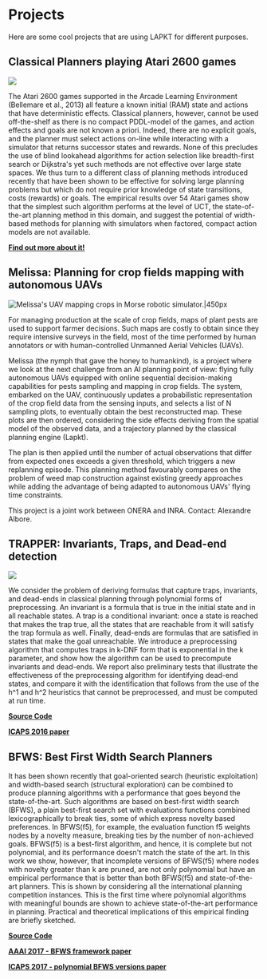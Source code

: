 # Projects

Here are some cool projects that are using LAPKT for
different purposes.

## Classical Planners playing Atari 2600 games


[![](http://img.youtube.com/vi/P-603qPMkSg/0.jpg)](http://www.youtube.com/watch?v=P-603qPMkSg "Watch Classical Planners in Action!")


The Atari 2600 games supported in the Arcade Learning Environment (Bellemare et al., 2013) all feature a known initial (RAM) state and actions that have deterministic effects. Classical planners, however, cannot be used off-the-shelf as there is no compact PDDL-model of the games, and action effects and goals are not known a priori. Indeed, there are no explicit goals, and the planner must select actions on-line while interacting with a simulator that returns successor states and rewards. None of this precludes the use of blind lookahead algorithms for action selection like breadth-first search or Dijkstra's yet such methods are not effective over large state spaces. We thus turn to a different class of planning methods introduced recently that have been shown to be effective for solving large planning problems but which do not require prior knowledge of state transitions, costs (rewards) or goals. The empirical results over 54 Atari games show that the simplest such algorithm performs at the level of UCT, the state-of-the-art planning method in this domain, and suggest the potential of width-based methods for planning with simulators when factored, compact action models are not available.

[**Find out more about it!**](Atari "wikilink")

##  Melissa: Planning for crop fields mapping with autonomous UAVs

![Melissa\'s UAV mapping crops in Morse robotic
simulator.\|450px](images/Morse-drone-inra.png "Melissa's UAV mapping crops in Morse robotic simulator.|450px")

For managing production at the scale of crop fields, maps of plant pests
are used to support farmer decisions. Such maps are costly to obtain
since they require intensive surveys in the field, most of the time
performed by human annotators or with human-controlled Unmanned Aerial
Vehicles (UAVs).

Melissa (the nymph that gave the honey to humankind), is a project where
we look at the next challenge from an AI planning point of view: flying
fully autonomous UAVs equipped with online sequential decision-making
capabilities for pests sampling and mapping in crop fields. The system,
embarked on the UAV, continuously updates a probabilistic representation
of the crop field data from the sensing inputs, and selects a list of N
sampling plots, to eventually obtain the best reconstructed map. These
plots are then ordered, considering the side effects deriving from the
spatial model of the observed data, and a trajectory planned by the
classical planning engine (Lapkt).

The plan is then applied until the number of actual observations that
differ from expected ones exceeds a given threshold, which triggers a
new replanning episode. This planning method favourably compares on the
problem of weed map construction against existing greedy approaches
while adding the advantage of being adapted to autonomous UAVs' flying
time constraints.

This project is a joint work between ONERA and INRA. Contact: Alexandre
Albore.

## TRAPPER: Invariants, Traps, and Dead-end detection


[![](http://img.youtube.com/vi/dn46rqa6fnc/0.jpg)](http://www.youtube.com/watch?v=dn46rqa6fnc "Watch Sokoban example")


We consider the problem of deriving formulas that capture traps,
invariants, and dead-ends in classical planning through polynomial forms
of preprocessing. An invariant is a formula that is true in the initial
state and in all reachable states. A trap is a conditional invariant:
once a state is reached that makes the trap true, all the states that
are reachable from it will satisfy the trap formula as well. Finally,
dead-ends are formulas that are satisfied in states that make the goal
unreachable. We introduce a preprocessing algorithm that computes traps
in k-DNF form that is exponential in the k parameter, and show how the
algorithm can be used to precompute invariants and dead-ends. We report
also preliminary tests that illustrate the effectiveness of the
preprocessing algorithm for identifying dead-end states, and compare it
with the identification that follows from the use of the h\^1 and h\^2
heuristics that cannot be preprocessed, and must be computed at run
time.

[**Source Code**](https://github.com/nirlipo/trapper-lapkt)

[**ICAPS 2016
paper**](http://people.eng.unimelb.edu.au/nlipovetzky/papers/icaps16_trapper.pdf)


## BFWS: Best First Width Search Planners

It has been shown recently that goal-oriented search (heuristic
exploitation) and width-based search (structural exploration) can be
combined to produce planning algorithms with a performance that goes
beyond the state-of-the-art. Such algorithms are based on best-first
width search (BFWS), a plain best-first search set with evaluations
functions combined lexicographically to break ties, some of which
express novelty based preferences. In BFWS(f5), for example, the
evaluation function f5 weights nodes by a novelty measure, breaking ties
by the number of non-achieved goals. BFWS(f5) is a best-first algorithm,
and hence, it is complete but not polynomial, and its performance
doesn't match the state of the art. In this work we show, however, that
incomplete versions of BFWS(f5) where nodes with novelty greater than k
are pruned, are not only polynomial but have an empirical performance
that is better than both BFWS(f5) and state-of-the-art planners. This is
shown by considering all the international planning competition
instances. This is the first time where polynomial algorithms with
meaningful bounds are shown to achieve state-of-the-art performance in
planning. Practical and theoretical implications of this empirical
finding are briefly sketched.

[**Source Code**](https://github.com/nirlipo/BFWS-public)

[**AAAI 2017 - BFWS framework
paper**](http://people.eng.unimelb.edu.au/nlipovetzky/papers/aaai17-BFWS-novelty-exploration.pdf)

[**ICAPS 2017 - polynomial BFWS versions
paper**](http://people.eng.unimelb.edu.au/nlipovetzky/papers/icaps17-polytime-BFWS.pdf)
